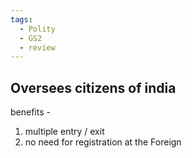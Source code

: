 ```yaml
---
tags:
  - Polity
  - GS2
  - review
---
```

## Oversees citizens of india
benefits - 
1. multiple entry / exit
2. no need for registration at the Foreign
